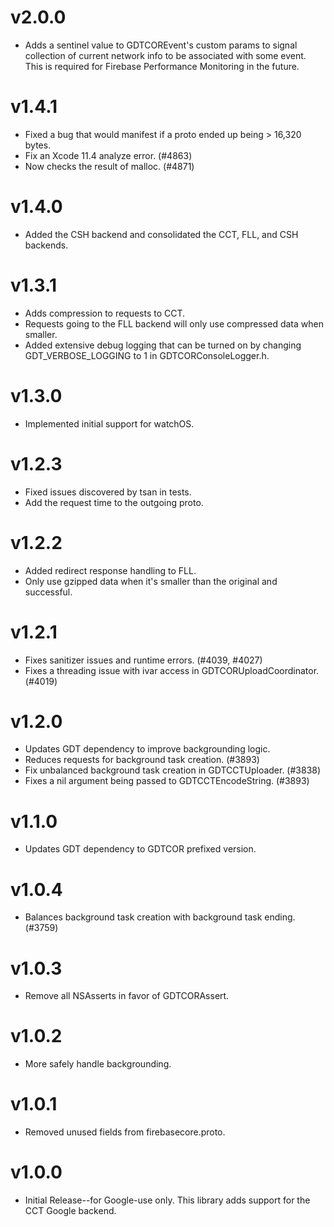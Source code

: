 # v2.0.0
- Adds a sentinel value to GDTCOREvent's custom params to signal collection
of current network info to be associated with some event. This is required
for Firebase Performance Monitoring in the future.

# v1.4.1
- Fixed a bug that would manifest if a proto ended up being > 16,320 bytes.
- Fix an Xcode 11.4 analyze error. (#4863)
- Now checks the result of malloc. (#4871)

# v1.4.0
- Added the CSH backend and consolidated the CCT, FLL, and CSH backends.

# v1.3.1
- Adds compression to requests to CCT.
- Requests going to the FLL backend will only use compressed data when smaller.
- Added extensive debug logging that can be turned on by changing
GDT_VERBOSE_LOGGING to 1 in GDTCORConsoleLogger.h.

# v1.3.0
- Implemented initial support for watchOS.

# v1.2.3
- Fixed issues discovered by tsan in tests.
- Add the request time to the outgoing proto.

# v1.2.2
- Added redirect response handling to FLL.
- Only use gzipped data when it's smaller than the original and successful.

# v1.2.1
- Fixes sanitizer issues and runtime errors. (#4039, #4027)
- Fixes a threading issue with ivar access in GDTCORUploadCoordinator. (#4019)

# v1.2.0
- Updates GDT dependency to improve backgrounding logic.
- Reduces requests for background task creation. (#3893)
- Fix unbalanced background task creation in GDTCCTUploader. (#3838)
- Fixes a nil argument being passed to GDTCCTEncodeString. (#3893)

# v1.1.0
- Updates GDT dependency to GDTCOR prefixed version.

# v1.0.4
- Balances background task creation with background task ending. (#3759)

# v1.0.3
- Remove all NSAsserts in favor of GDTCORAssert.

# v1.0.2
- More safely handle backgrounding.

# v1.0.1
- Removed unused fields from firebasecore.proto.

# v1.0.0
- Initial Release--for Google-use only. This library adds support for the CCT
Google backend.
